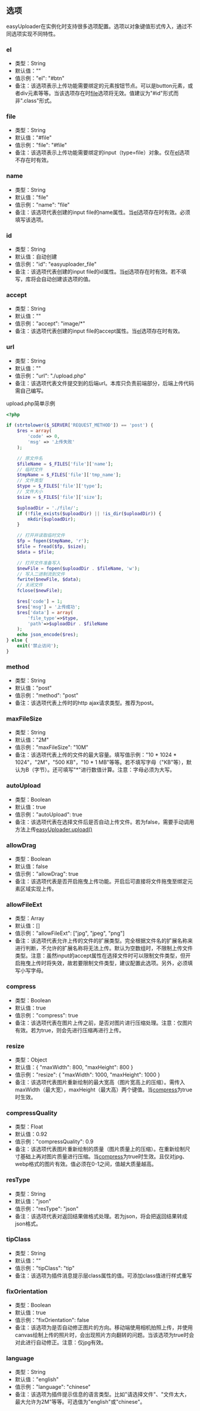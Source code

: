 ## 选项

easyUploader在实例化时支持很多选项配置。选项以对象键值形式传入，通过不同选项实现不同特性。

### el

* 类型：String
* 默认值：""
* 值示例："el": "#btn"
* 备注：该选项表示上传功能需要绑定的元素按钮节点。可以是button元素，或者div元素等等。当该选项存在时[file](options.md#file)选项将无效。值建议为"#id"形式而非".class"形式。

### file

* 类型：String
* 默认值："#file"
* 值示例："file": "#file"
* 备注：该选项表示上传功能需要绑定的input（type=file）对象。仅在[el](options.md#el)选项不存在时有效。

### name

* 类型：String
* 默认值："file"
* 值示例："name": "file"
* 备注：该选项代表创建的input file的name属性。当[el](options.md#el)选项存在时有效。必须填写该选项。

### id

* 类型：String
* 默认值：自动创建
* 值示例："id": "easyuploader_file"
* 备注：该选项代表创建的input file的id属性。当[el](options.md#el)选项存在时有效。若不填写，库将会自动创建该选项的值。

### accept

* 类型：String
* 默认值：""
* 值示例："accept": "image/*"
* 备注：该选项代表创建的input file的accept属性。当[el](options.md#el)选项存在时有效。

### url

* 类型：String
* 默认值：""
* 值示例："url": "./upload.php"
* 备注：该选项代表文件提交到的后端url。本库只负责前端部分，后端上传代码需自己编写。

upload.php简单示例

``` php
<?php

if (strtolower($_SERVER['REQUEST_METHOD']) == 'post') {
    $res = array(
        'code' => 0,
        'msg' => '上传失败'
    );

    // 原文件名
    $fileName = $_FILES['file']['name'];
    // 临时文件
    $tmpName = $_FILES['file']['tmp_name'];
    // 文件类型
    $type = $_FILES['file']['type'];
    // 文件大小
    $size = $_FILES['file']['size'];

    $uploadDir = './file/';
    if (!file_exists($uploadDir) || !is_dir($uploadDir)) {
        mkdir($uploadDir);
    }

    // 打开并读取临时文件
    $fp = fopen($tmpName, 'r');
    $file = fread($fp, $size);
    $data = $file;

    // 打开文件准备写入
    $newFile = fopen($uploadDir . $fileName, 'w');
    // 写入二进制流到文件
    fwrite($newFile, $data);
    // 关闭文件
    fclose($newFile);

    $res['code'] = 1;
    $res['msg'] = '上传成功';
    $res['data'] = array(
        'file_type'=>$type,
        'path'=>$uploadDir . $fileName
    );
    echo json_encode($res);
} else {
    exit('禁止访问');
}
```

### method

* 类型：String
* 默认值："post"
* 值示例："method": "post"
* 备注：该选项代表上传时的http ajax请求类型。推荐为post。

### maxFileSize

* 类型：String
* 默认值："2M"
* 值示例："maxFileSize": "10M"
* 备注：该选项代表上传的文件的最大容量。填写值示例："10 \* 1024 \* 1024"，"2M"，"500 KB"，"10 \* 1 MB"等等。若不填写字母（"KB"等），默认为B（字节）。还可填写"\*"进行数值计算。注意：字母必须为大写。

### autoUpload

* 类型：Boolean
* 默认值：true
* 值示例："autoUpload": true
* 备注：该选项代表在选择文件后是否自动上传文件。若为false，需要手动调用方法上传[easyUploader.upload()](methods.md#upload)

### allowDrag

* 类型：Boolean
* 默认值：false
* 值示例："allowDrag": true
* 备注：该选项代表是否开启拖曳上传功能。开启后可直接将文件拖曳至绑定元素区域实现上传。

### allowFileExt

* 类型：Array
* 默认值：[]
* 值示例："allowFileExt": ["jpg", "jpeg", "png"]
* 备注：该选项代表允许上传的文件的扩展类型。完全根据文件名的扩展名称来进行判断，不允许的扩展名称将无法上传。默认为空数组时，不限制上传文件类型。注意：虽然input的accept属性在选择文件时可以限制文件类型，但开启拖曳上传时将失效，故若要限制文件类型，建议配置此选项。另外，必须填写小写字母。

### compress

* 类型：Boolean
* 默认值：true
* 值示例："compress": true
* 备注：该选项代表在图片上传之前，是否对图片进行压缩处理。注意：仅图片有效。若为true，则会先进行压缩再进行上传。

### resize

* 类型：Object
* 默认值：{ "maxWidth": 800, "maxHeight": 800 }
* 值示例："resize": { "maxWidth": 1000, "maxHeight": 1000 }
* 备注：该选项代表图片重新绘制的最大宽高（图片宽高上的压缩）。需传入maxWidth（最大宽），maxHeight（最大高）两个键值。当[compress](options.md#compress)为true时生效。

### compressQuality

* 类型：Float
* 默认值：0.92
* 值示例："compressQuality": 0.9
* 备注：该选项代表图片重新绘制的质量（图片质量上的压缩）。在重新绘制尺寸基础上再对图片质量进行压缩。当[compress](options.md#compress)为true时生效。且仅对jpg、webp格式的图片有效。值必须在0-1之间，值越大质量越高。

### resType

* 类型：String
* 默认值："json"
* 值示例："resType": "json"
* 备注：该选项代表对返回结果做格式处理。若为json，将会把返回结果转成json格式。

### tipClass

* 类型：String
* 默认值：""
* 值示例："tipClass": "tip"
* 备注：该选项为插件消息提示层class属性的值。可添加class值进行样式重写

### fixOrientation

* 类型：Boolean
* 默认值：true
* 值示例："fixOrientation": false
* 备注：该选项为是否自动修正图片的方向。移动端使用相机拍照上传，并使用canvas绘制上传的照片时，会出现照片方向翻转的问题。当该选项为true时会对此进行自动修正。注意：仅jpg有效。

### language

* 类型：String
* 默认值："english"
* 值示例："language": "chinese"
* 备注：该选项为插件提示信息的语言类型。比如"请选择文件"、"文件太大，最大允许为2M"等等。可选值为"english"或"chinese"。